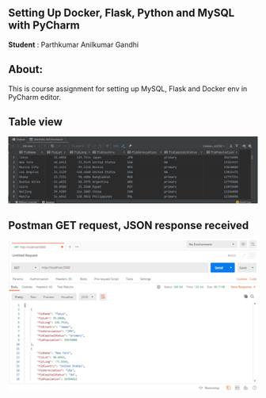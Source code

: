 ## Setting Up Docker, Flask, Python and MySQL with PyCharm
**Student** : Parthkumar Anilkumar Gandhi

## About:
This is course assignment for setting up MySQL, Flask and Docker env in PyCharm editor.

## Table view
![Table View not displayed correctly](screenshots/table_view_of_data_using_DB_console.PNG)

## Postman GET request, JSON response received
![postman JSON response not displayed correctly](screenshots/postman_GET_requst_response.PNG)
